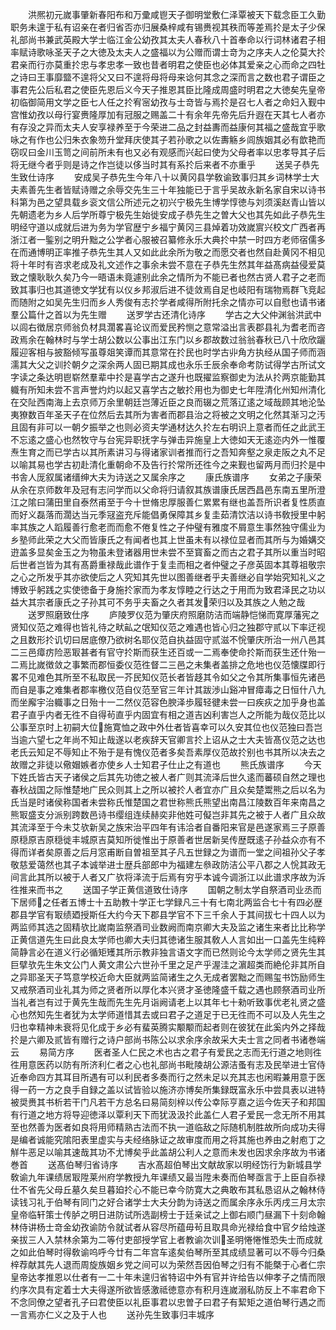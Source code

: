 <!-- { "loadSidebar": true } -->
　　洪熈初元嵗事肇新春阳布和万彚咸鬯天子御明堂敷仁泽覃被天下载念臣工久勤职务未遑于私有诏亲在者归省否亦归展桑梓咸有锡赉视其秩而等差焉扵是太子少保礼部尚书兼武英殿大学士临江金公幼孜其太夫人春秋八十首奉命以行词林诸君子相率赋诗歌咏圣天子之大徳及太夫人之盛福以为公赠而谓士竒为之序夫人之伦莫大扵君亲而行亦莫重扵忠与孝忠孝一致也昔者明君之使臣也必体其爱亲之心而命之四牡之诗曰王事靡盬不遑将父又曰不遑将母将母来谂何其念之深而言之数也君子谓臣之事君先公后私君之使臣先恩后义今天子推恩其臣比隆成周盛时明君之大徳矣先皇帝初临御简用文学之臣七人任之扵宥宻幼孜与士竒皆与焉扵是召七人者之命妇入觐中宫惟幼孜以母行宴赉隆厚加有冠服之赐盖二十有余年先帝先后升遐在天其七人者亦有存没之异而太夫人安享禄养至于今荣进二品之封益夀而益康何其福之盛哉宜乎歌咏之有作也公归朱衣象笏升堂拜庆使其子若孙歌之以佐夀觞乡闾族姻其必有歆艳而窃叹曰金川玉笥之间前所未有也又必有观感而兴起曰使为父母者率以忠孝导其子后将无继今者乎则是诗之作岂徒以侈当时其有系扵后来者不亦重乎
　　送吴子恭先生致仕诗序
　　安成吴子恭先生今年八十以黄冈县学敎谕致事归其乡词林学士大夫素善先生者皆赋诗赠之余辱交先生三十年独能已于言乎吴故永新名家自宋以诗书科第为邑之望具载乡衮文信公所述元之初兴宁极先生博学惇徳与刘须溪赵青山皆以先朝遗老为乡人后学所尊宁极先生始徙安成子恭先生之曽大父也其先如此子恭先生明经守道以成就后进为务为学官歴宁乡福宁黄冈三县焯着功效嵗賔兴校文广西者再浙江者一鍳别之明升黜之公学者心服被召纂修永乐大典扵中禁一时四方老师宿儒多在而通博明正率推子恭先生其人又如此此余所为敬之而愿交者也然自赴黄冈不相见将十年时有咨求老成及礼文述作之事余未尝不意在子恭先生然其年益髙病益侵爱莫致之懐耿耿久矣乃今一晤语未竟遽别此余之情所为不能已者也然古贤人君子之老而致其事归也其道徳文学犹有以仪乡邦淑后进不徒敛焉自足也岐阳有瑞物焉群飞竞起而随附之如吴先生归而乡人秀俊有志扵学者咸得所附托余之情亦可以自慰也请书诸羣公篇什之首以为先生赠
　　送罗学古还清化诗序
　　学古之大父仲渊翁洪武中以闾右徴居京师翁负材具濶畧喜论议而爱民矜恻之意常溢出言表郡县礼为耆老而咨政焉余在翰林时与学士胡公数以公事出江东门以乡郡故数过翁翁春秋已八十欣欣躧履迎客相与披豁倾写虽尊爼笑谭而其意常在扵民也时学古丱角方执经从国子师而涵濡其大父之训扵朝夕之深余两人固已期其成也永乐壬辰余奉命考防试得学古所试文字读之条达明鬯崭然羣辈中扵是喜学古之遂升也既擢监察御史为法从扵两京能勤其軄有所知未尝不言声誉灼灼以起又喜学古之敏扵用也为御史七年陞清化州知州清化在交阯西南海上去京师万余里朝廷岂薄近臣之良而辍之荒落辽逺之域哉顾其地沦坠夷獠数百年圣天子在位然后去其所为害者而郡县治之将被之文明之化然其渐习之汚且固有非可以一朝夕振举之也则必资夫学通材达久扵左右明识上意者而任之此武王不忘逺之盛心也然牧守与台宪异职抚字与弹击异施皇上大徳如天无逺迩内外一惟覆焘生育之而已学古以其所素讲习与得诸家训者推而行之吾知奔壑之泉走阪之丸不足以喻其易也学古初赴清化重朝命不及告行扵常所还徃今之来觐也留两月而归扵是中书舎人厐叙属诸缙绅大夫为诗送之又属余序之
　　康氏族谱序
　　女弟之子康荣从余在京师数年及冠有志问学而以父命将归请叙其族谱康氏居西昌邑东南五里所澄江之隂曰蒲田里自泰然甫至于今十世脩忠厚服善仁累累有继也盖吾所识者复性质直而好义磊落而濶达当元季冦盗充斥能倡勇保障其乡复圭茹清饮洁以诗书敎授里中躬率其族之人蹈履善行愈老而而愈不倦复性之子仲璧有雅度不屑意生事然独守儒业为乡塾师此荣之大父而皆康氏之有闻者也其上世虽未有以禄位显者而其所与为婚媾交逰盖多显矣金玉之为物虽未登诸器用世未尝不至寳畜之而古之君子其所以重当时昭后世者岂皆为其有髙爵重禄哉此谱作于复圭而相之者仲璧之子彦英固本其尊祖敬宗之心之所发乎其亦欲使后之人究知其先世以图善继者乎夫善继必自学始究知礼义之博致乎躬践之实使徳备于身施扵家而为孝友惇睦之行达之于用而为致君泽民之功以益大其宗者康氏之子孙其可不务乎夫畜之久者其发荣归以及其族之人勉之哉
　　送罗照磨致仕序
　　庐陵罗仪范为肇庆府照磨防洁而端静恺悌而寛厚藩宪之贤知仪范之难得也皆礼待之畎畆之氓知仪范之难遇也皆心归之独郡守贰以下率迂视之且数形扵讥切曰居底僚乃欲树名耶仪范自执益固守贰滋不恱肇庆所治一州八邑其二三邑瘴疠险恶冣甚者有官守扵斯而获生还百或一二焉奉使命扵斯而获生还什殆一二焉比嵗徴敛之事繁而郡恒委仪范徃督二三邑之未集者盖排之危地也仪范懐牒即行畧不见难色其所至不私取民一芥民知仪范长者皆趍其令如父之令其所集事恒先诸邑而自是事之难集者郡率檄仪范自仪范至官三年计其跋渉山谿冲冒瘴毒之日恒什八九而坐廨宇治軄事之日殆十一二然仪范容色腴泽歩履轻徤未尝一曰疾疢之加乎身也盖君子直乎内者无徃不自得茍直乎内固宜有相之道吉凶利害岂人之所能为哉仪范比以公事至京时上初嗣大位施寛恤之政中外仕者皆喜幸可以久安其位也仪范独曰吾岂当逾六望七之年尚不知止哉遂以老疾辞天官卿言扵上诏从之士大夫皆髙仪范之达也老氏云知足不辱知止不殆于是有愧仪范者多矣吾素厚仪范故扵别也书其所以决去之故赠之非徒以儆媢嫉者亦使乡人士知君子仕止之有道也
　　熊氏族谱序
　　今天下姓氏皆古天子诸侯之后其先功徳之被人者广则其流泽后世久逺而蕃硕自然之理也春秋战国之际惟楚地广民众则其上之所以被扵人者宜亦广且众矣楚鬻熊之后以名为氏当是时诸侯称国者未尝称氏惟楚国之君世称熊氏熊望出南昌江陵数百年来南昌之熊冣盛支分派别跨数邑诗书缨组连续赫奕非他姓可儗岂非其先之被于人者广且众故其流泽至于今未艾欤新吴之族宋治平四年有讳洽者自番阳来官是邑遂家焉三子原善原穏原吉原穏徙丰城原吉莫知所徙惟出于原善者世居新吴传歴既逺子孙益众亦有不得而详者矣原善之后月窓甫断自曽祖至其子凡五世録之为谱而一堂之间祖孙父子孝敬慈爱蔼然也其子本诚举进士歴兵部郎中为福建左叅政防洁公平八郡之人恱其政无间言此其所以被于人者又广欤将泽流于后焉有穷乎本诚今调浙江以此谱求序故为泝徃推来而书之
　　送国子学正黄信道致仕诗序
　　国朝之制太学自祭酒司业丞而下居师之任者五博士十五助教十学正七学録凡三十有七南北两监合七十有四必歴郡县学官有冣绩廼授斯任大约今天下郡县学官不下三千余人于其间拔七十四人以为两监师其选之固精欤比嵗南监祭酒司业数阙而南京卿大夫及监之诸生来者比比称学正黄信道先生曰此良太学师也卿大夫归其徳诸生服其敎人人言如出一口盖先生纯粹简静言必在道义行必循矩矱其所示教非独言语文字而已然则论今太学师之贤先生其巨擘欤先生朱文公门人黄文肃公六世孙千里之足产乎渥洼之濵超类而絶伦非其所自之异耶圣天子笃意学校近命大臣就两监简诸生之久无成者罢黜之而赐玺书饬励师生又戒祭酒司业礼其为师之贤者所以厚化本兴贤才圣徳隆盛千载之遇也顾祭酒司业所当礼者岂有过于黄先生哉而先生先月诣阙请老上以其年七十勑听致事优老礼贤之盛心也然知先生者犹为太学师道惜其去或曰君子之道足于已无徃而不可以及人先生之归也幸精神未衰将见化成于乡必有蜚英腾实颙颙而起者则在彼犹在此奚内外之择哉扵是六卿及贰皆有赠行之诗户部尚书陈公以求余序余故采大夫士言之同者书诸巻端云
　　易简方序
　　医者圣人仁民之术也古之君子有爱民之志而无行道之地则徃徃用意医药以防有所济利仁者之心也礼部尚书毗陵胡公源洁蚤有志及民举进士官侍近奉命四方其耳目所遇有可以利民者多奏而行之然未足以充其志也闲暇兼用意于医得一药一方之良手自録之盖以试皆验以施济亦博矣所集録既富永乐中尝具表以进特被奨赉其书析若干门凡若干方总名曰易简刻梓以传公幸际亨嘉之运今佐天子和邦国有行道之地方将导迎徳泽以覃利天下而犹汲汲扵此盖仁人君子爱民一念无所不用其至也然善为医者如良将用师精熟古法而不执一道临敌之际随机制胜故所向成功夫得是编者诚能究隂阳表里虚实与夫经络脉证之故审度而用之将其施也养由之射庖丁之觧牛恶足以喻其速哉其功不尤博矣乎此盖胡公利人之意而未发也因求余序故为书诸巻首
　　送髙伯琴归省诗序
　　吉水髙超伯琴出文献故家以明经饬行为新城县学敎谕九年课绩居冣陞莱州府学教授九年课绩又最当陞未奏而伯琴亟言于上臣自忝禄仕不省先父母丘墓久矣旦暮廹扵心不能已幸今防寛大之典敢布其私恳诏从之翰林侍读钱习礼于伯琴有同门之好合诸学士大夫分韵为诗送之而属余序永乐丙戌三月太宗皇帝临轩策士传胪之明日进防试所选副榜士于廷亲试之上御右顺门昼漏下十刻命翰林侍讲杨士竒金幼孜谕防令就试者从容尽所蕴毋茍且取具命光禄给食中官夕给烛遂亲拔三人入禁林余第为二等付吏部授学官上者教谕次训圣明惓惓惟恐失士而成就之如此伯琴时得敎谕呜呼今廿有二年宫车逺矣伯琴所至其成绩显著可以不辱今归桑梓荐献其先人退而周旋族姻乡党之间可以为荣然吾因伯琴之归有不能槩于心者仁宗皇帝达孝推恩以仕者有一二十年未遑归省特诏中外有官并许给告以伸孝子之情而限约序次具有定着士大夫得遂所欲皆感激祗徳意亦有积月连嵗溺私防反上不率君命下不念同僚之望者孔子曰君使臣以礼臣事君以忠曽子曰君子有絜矩之道伯琴行遇之而一言焉亦仁义之及于人也
　　送孙先生致事归丰城序
